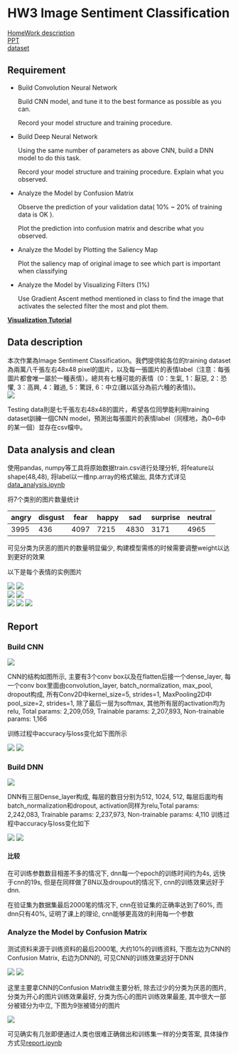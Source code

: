 # HW3 Image Sentiment Classification    
[HomeWork description](https://ntumlta.github.io/ML-Assignment3/index.html)  
[PPT](https://docs.google.com/presentation/d/1txLnBXLYmpJOMsDJItB81lA1gHJ21fgnZTxXWZtgryE/edit?usp=sharing)  
[dataset](https://drive.google.com/file/d/1UGM_CJkNb7OmUQKpxSmaUETiCQd_OBus/view?usp=sharing)  

## Requirement  
 
- Build Convolution Neural Network  

    Build CNN model, and tune it to the best formance as possible as you can.

    Record your model structure and training procedure.

- Build Deep Neural Network  

    Using the same number of parameters as above CNN, build a DNN model to do this task.

    Record your model structure and training procedure. Explain what you observed.

- Analyze the Model by Confusion Matrix  

    Observe the prediction of your validation data( 10% ~ 20% of training data is OK ).

    Plot the prediction into confusion matrix and describe what you observed.

- Analyze the Model by Plotting the Saliency Map
 
    Plot the saliency map of original image to see which part is important when classifying

- Analyze the Model by Visualizing Filters (1%)

    Use Gradient Ascent method mentioned in class to find the image that activates the selected filter the most and plot them.
    
**[Visualization Tutorial](https://blog.keras.io/how-convolutional-neural-networks-see-the-world.html)**    

## Data description  

本次作業為Image Sentiment Classification。我們提供給各位的training dataset為兩萬八千張左右48x48 pixel的圖片，以及每一張圖片的表情label（注意：每張圖片都會唯一屬於一種表情）。總共有七種可能的表情（0：生氣, 1：厭惡, 2：恐懼, 3：高興, 4：難過, 5：驚訝, 6：中立(難以區分為前六種的表情))。  
![](https://github.com/maplezzz/ML2017S_Hung-yi-Lee_HW/blob/master/HW3/img/data_example.png)

Testing data則是七千張左右48x48的圖片，希望各位同學能利用training dataset訓練一個CNN model，預測出每張圖片的表情label（同樣地，為0~6中的某一個）並存在csv檔中。  
  
## Data analysis and clean  
  
使用pandas, numpy等工具将原始数据train.csv进行处理分析, 将feature以shape(48,48), 将label以一维np.array的格式输出, 具体方式详见[data_analysis.ipynb](https://github.com/maplezzz/ML2017S_Hung-yi-Lee_HW/blob/master/HW3/data_analysis.ipynb)  
  
将7个类别的图片数量统计   

| angry       | disgust     | fear       | happy      | sad        | surprise   | neutral    |    
| ----------- | ----------- |----------- |----------- |----------- |----------- |----------- |  
| 3995        | 436         |4097        |7215        |4830        |3171        |4965        |


可见分类为厌恶的图片的数量明显偏少, 构建模型需练的时候需要调整weight以达到更好的效果  
  
以下是每个表情的实例图片  
  
![](https://github.com/maplezzz/ML2017S_Hung-yi-Lee_HW/blob/master/HW3/img/data_analysis/angry.png)
![](https://github.com/maplezzz/ML2017S_Hung-yi-Lee_HW/blob/master/HW3/img/data_analysis/disgust.png)  
![](https://github.com/maplezzz/ML2017S_Hung-yi-Lee_HW/blob/master/HW3/img/data_analysis/fear.png)
![](https://github.com/maplezzz/ML2017S_Hung-yi-Lee_HW/blob/master/HW3/img/data_analysis/happy.png)  
![](https://github.com/maplezzz/ML2017S_Hung-yi-Lee_HW/blob/master/HW3/img/data_analysis/sad.png) 
![](https://github.com/maplezzz/ML2017S_Hung-yi-Lee_HW/blob/master/HW3/img/data_analysis/surprise.png)
![](https://github.com/maplezzz/ML2017S_Hung-yi-Lee_HW/blob/master/HW3/img/data_analysis/neutral.png)  
  
  
## Report  
  
### Build CNN    
  
![](https://github.com/maplezzz/ML2017S_Hung-yi-Lee_HW/blob/master/HW3/img/cnn.png)  
  
CNN的结构如图所示, 主要有3个conv box以及在flatten后接一个dense_layer, 每一个conv box里面由convolution_layer, batch_normalization, max_pool, dropout构成, 所有Conv2D中kernel_size=5, strides=1, MaxPooling2D中pool_size=2, strides=1, 除了最后一层为softmax, 其他所有层的activation均为relu, Total params: 2,209,059, Trainable params: 2,207,893, Non-trainable params: 1,166  
  
训练过程中accuracy与loss变化如下图所示  
  
![](https://github.com/maplezzz/ML2017S_Hung-yi-Lee_HW/blob/master/HW3/img/report/cnn_acc.png)
![](https://github.com/maplezzz/ML2017S_Hung-yi-Lee_HW/blob/master/HW3/img/report/cnn_loss.png)   
    
### Build DNN  
  
![](https://github.com/maplezzz/ML2017S_Hung-yi-Lee_HW/blob/master/HW3/img/dnn.png) 
  
DNN有三层Dense_layer构成, 每层的数目分别为512, 1024, 512, 每层后面均有batch_normalization和dropout, activation同样为relu,Total params: 2,242,083, Trainable params: 2,237,973, Non-trainable params: 4,110 训练过程中accuracy与loss变化如下  
  
![](https://github.com/maplezzz/ML2017S_Hung-yi-Lee_HW/blob/master/HW3/img/report/dnn_acc.png)
![](https://github.com/maplezzz/ML2017S_Hung-yi-Lee_HW/blob/master/HW3/img/report/dnn_loss.png)  

#### 比较  
在可训练参数数目相差不多的情况下, dnn每一个epoch的训练时间约为4s, 远快于cnn的19s, 但是在同样做了BN以及droupout的情况下, cnn的训练效果远好于dnn.  

在验证集为数据集最后2000笔的情况下, cnn在验证集的正确率达到了60%, 而dnn只有40%, 证明了课上的理论, cnn能够更高效的利用每一个参数  

### Analyze the Model by Confusion Matrix  

测试资料来源于训练资料的最后2000笔, 大约10%的训练资料, 下图左边为CNN的Confusion Matrix, 右边为DNN的, 可见CNN的训练效果远好于DNN  

![](https://github.com/maplezzz/ML2017S_Hung-yi-Lee_HW/blob/master/HW3/img/report/cnn_cm.png)
![](https://github.com/maplezzz/ML2017S_Hung-yi-Lee_HW/blob/master/HW3/img/report/dnn_cm.png)  

这里主要拿CNN的Confusion Matrix做主要分析, 除去过少的分类为厌恶的图片, 分类为开心的图片训练效果最好, 分类为伤心的图片训练效果最差, 其中很大一部分被错分为中立, 下图为9张被错分的图片  

![](https://github.com/maplezzz/ML2017S_Hung-yi-Lee_HW/blob/master/HW3/img/report/sad_n.png)  

可见确实有几张即便通过人类也很难正确做出和训练集一样的分类答案, 具体操作方式见[report.ipynb](https://github.com/maplezzz/ML2017S_Hung-yi-Lee_HW/blob/master/HW3/report.ipynb)  

